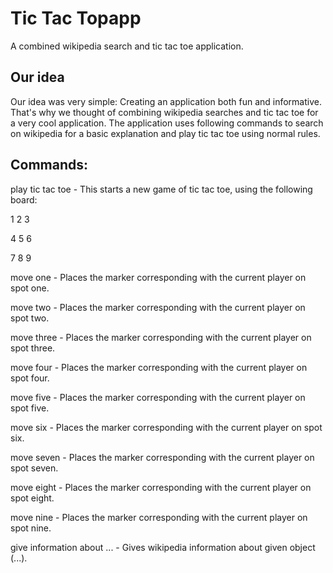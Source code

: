 # Tic Tac Topapp
A combined wikipedia search and tic tac toe application.

## Our idea
Our idea was very simple: Creating an application both fun and informative. That's why we thought of combining wikipedia searches and tic tac toe for a very cool application.
The application uses following commands to search on wikipedia for a basic explanation and play tic tac toe using normal rules.

## Commands:

play tic tac toe   -   This starts a new game of tic tac toe, using the following board:

1 2 3

4 5 6

7 8 9


move one   -   Places the marker corresponding with the current player on spot one.

move two   -   Places the marker corresponding with the current player on spot two.

move three   -   Places the marker corresponding with the current player on spot three.

move four   -   Places the marker corresponding with the current player on spot four.

move five   -   Places the marker corresponding with the current player on spot five.

move six   -   Places the marker corresponding with the current player on spot six.

move seven   -   Places the marker corresponding with the current player on spot seven.

move eight   -   Places the marker corresponding with the current player on spot eight.

move nine   -   Places the marker corresponding with the current player on spot nine.



give information about ...   -   Gives wikipedia information about given object (...).

